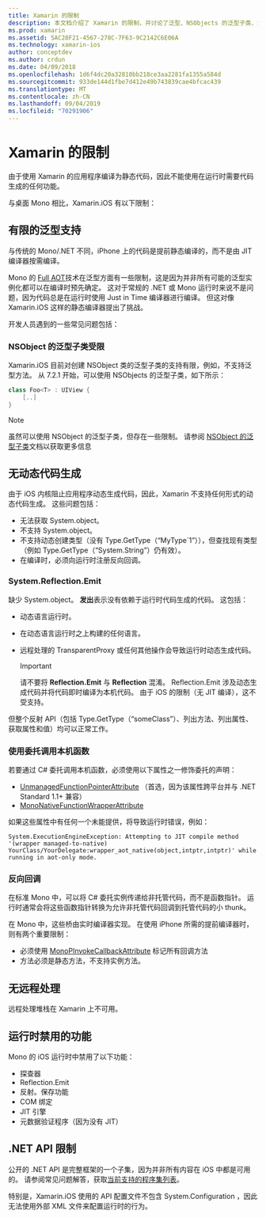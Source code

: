 ```yaml
---
title: Xamarin 的限制
description: 本文档介绍了 Xamarin 的限制，并讨论了泛型、NSObjects 的泛型子类、泛型对象中的 P/Invoke 等。
ms.prod: xamarin
ms.assetid: 5AC28F21-4567-278C-7F63-9C2142C6E06A
ms.technology: xamarin-ios
author: conceptdev
ms.author: crdun
ms.date: 04/09/2018
ms.openlocfilehash: 1d6f4dc20a32810bb218ce3aa2281fa1355a584d
ms.sourcegitcommit: 933de144d1fbe7d412e49b743839cae4bfcac439
ms.translationtype: MT
ms.contentlocale: zh-CN
ms.lasthandoff: 09/04/2019
ms.locfileid: "70291906"
---
```

# <a name="limitations-of-xamarinios"></a>Xamarin 的限制

由于使用 Xamarin 的应用程序编译为静态代码，因此不能使用在运行时需要代码生成的任何功能。

与桌面 Mono 相比，Xamarin.iOS 有以下限制：

 <a name="Limited_Generics_Support" />


## <a name="limited-generics-support"></a>有限的泛型支持

与传统的 Mono/.NET 不同，iPhone 上的代码是提前静态编译的，而不是由 JIT 编译器按需编译。

Mono 的 [Full AOT](https://www.mono-project.com/docs/advanced/aot/#full-aot)技术在泛型方面有一些限制，这是因为并非所有可能的泛型实例化都可以在编译时预先确定。 这对于常规的 .NET 或 Mono 运行时来说不是问题，因为代码总是在运行时使用 Just in Time 编译器进行编译。 但这对像 Xamarin.iOS 这样的静态编译器提出了挑战。

开发人员遇到的一些常见问题包括：

 <a name="Generic_Subclasses_of_NSObjects_are_limited" />


### <a name="generic-subclasses-of-nsobjects-are-limited"></a>NSObject 的泛型子类受限

Xamarin.iOS 目前对创建 NSObject 类的泛型子类的支持有限，例如，不支持泛型方法。 从 7.2.1 开始，可以使用 NSObjects 的泛型子类，如下所示：

```csharp
class Foo<T> : UIView {
    [..]
}
```

> [!NOTE]
> 虽然可以使用 NSObject 的泛型子类，但存在一些限制。 请参阅 [NSObject 的泛型子类](~/ios/internals/api-design/nsobject-generics.md)文档以获取更多信息


 <a name="No_Dynamic_Code_Generation" />


## <a name="no-dynamic-code-generation"></a>无动态代码生成

由于 iOS 内核阻止应用程序动态生成代码，因此，Xamarin 不支持任何形式的动态代码生成。 这些问题包括：

- 无法获取 System.object。
- 不支持 System.object。
- 不支持动态创建类型（没有 Type.GetType（“MyType`1”）），但查找现有类型（例如 Type.GetType（“System.String”）仍有效）。
- 在编译时，必须向运行时注册反向回调。



 <a name="System.Reflection.Emit" />


### <a name="systemreflectionemit"></a>System.Reflection.Emit

缺少 System.object。 **发出**表示没有依赖于运行时代码生成的代码。 这包括：

- 动态语言运行时。
- 在动态语言运行时之上构建的任何语言。
- 远程处理的 TransparentProxy 或任何其他操作会导致运行时动态生成代码。


  > [!IMPORTANT]
  > 请不要将 **Reflection.Emit** 与 **Reflection** 混淆。 Reflection.Emit 涉及动态生成代码并将代码即时编译为本机代码。 由于 iOS 的限制（无 JIT 编译），这不受支持。

但整个反射 API（包括 Type.GetType（“someClass”）、列出方法、列出属性、获取属性和值）均可以正常工作。

### <a name="using-delegates-to-call-native-functions"></a>使用委托调用本机函数

若要通过 C# 委托调用本机函数，必须使用以下属性之一修饰委托的声明：

- [UnmanagedFunctionPointerAttribute](xref:System.Runtime.InteropServices.UnmanagedFunctionPointerAttribute) （首选，因为该属性跨平台并与 .NET Standard 1.1+ 兼容）
- [MonoNativeFunctionWrapperAttribute](xref:ObjCRuntime.MonoNativeFunctionWrapperAttribute)

如果这些属性中有任何一个未能提供，将导致运行时错误，例如：

```
System.ExecutionEngineException: Attempting to JIT compile method '(wrapper managed-to-native) YourClass/YourDelegate:wrapper_aot_native(object,intptr,intptr)' while running in aot-only mode.
```

 <a name="Reverse_Callbacks" />


### <a name="reverse-callbacks"></a>反向回调

在标准 Mono 中，可以将 C# 委托实例传递给非托管代码，而不是函数指针。 运行时通常会将这些函数指针转换为允许非托管代码回调到托管代码的小 thunk。

在 Mono 中，这些桥由实时编译器实现。 在使用 iPhone 所需的提前编译器时，则有两个重要限制：

- 必须使用 [MonoPInvokeCallbackAttribute](xref:ObjCRuntime.MonoPInvokeCallbackAttribute) 标记所有回调方法
- 方法必须是静态方法，不支持实例方法。

<a name="No_Remoting" />

## <a name="no-remoting"></a>无远程处理

远程处理堆栈在 Xamarin 上不可用。


 <a name="Runtime_Disabled_Features" />


## <a name="runtime-disabled-features"></a>运行时禁用的功能

Mono 的 iOS 运行时中禁用了以下功能：

- 探查器
- Reflection.Emit
- 反射。保存功能
- COM 绑定
- JIT 引擎
- 元数据验证程序（因为没有 JIT）


 <a name=".NET_API_Limitations" />


## <a name="net-api-limitations"></a>.NET API 限制

公开的 .NET API 是完整框架的一个子集，因为并非所有内容在 iOS 中都是可用的。 请参阅常见问题解答，获取[当前支持的程序集列表](~/cross-platform/internals/available-assemblies.md)。



特别是，Xamarin.iOS 使用的 API 配置文件不包含 System.Configuration ，因此无法使用外部 XML 文件来配置运行时的行为。
